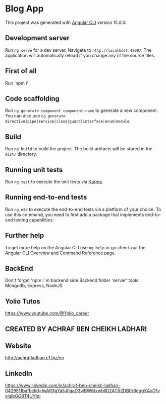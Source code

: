 # Blog App

This project was generated with [Angular CLI](https://github.com/angular/angular-cli) version 15.0.0.

## Development server

Run `ng serve` for a dev server. Navigate to `http://localhost:4200/`. The application will automatically reload if you change any of the source files.

## First of all
Run 'npm i'

## Code scaffolding

Run `ng generate component component-name` to generate a new component. You can also use `ng generate directive|pipe|service|class|guard|interface|enum|module`.

## Build

Run `ng build` to build the project. The build artifacts will be stored in the `dist/` directory.

## Running unit tests

Run `ng test` to execute the unit tests via [Karma](https://karma-runner.github.io).

## Running end-to-end tests

Run `ng e2e` to execute the end-to-end tests via a platform of your choice. To use this command, you need to first add a package that implements end-to-end testing capabilities.

## Further help

To get more help on the Angular CLI use `ng help` or go check out the [Angular CLI Overview and Command Reference](https://angular.io/cli) page.

## BackEnd

Don't forget 'npm i' in backend side 
Backend folder 'server' tools: Mongodb, Express, NodeJS

## Yolio Tutos

https://www.youtube.com/@Yolio_career

## CREATED BY ACHRAF BEN CHEIKH LADHARI

## Website
http://achrafladhari.c1.biz/en

## LinkedIn
https://www.linkedin.com/in/achraf-ben-cheikh-ladhari-0429511bafbclid=IwAR3gYa5JIlgaD3wBW6txwblID2AC5ZDB0r8eggXAxO1vxlgjbGG8T4UYlpI